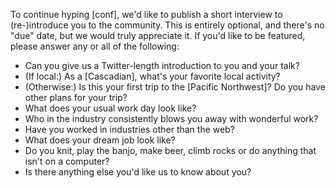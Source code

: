 To continue hyping [conf], we'd like to publish a short interview to (re-)introduce you to the community. This is entirely optional, and there's no "due" date, but we would truly appreciate it. If you'd like to be featured, please answer any or all of the following:
 
- Can you give us a Twitter-length introduction to you and your talk?
- (If local:) As a [Cascadian], what's your favorite local activity?
- (Otherwise:) Is this your first trip to the [Pacific Northwest]? Do you have other plans for your trip?
- What does your usual work day look like?
- Who in the industry consistently blows you away with wonderful work?
- Have you worked in industries other than the web?
- What does your dream job look like?
- Do you knit, play the banjo, make beer, climb rocks or do anything that isn't on a computer?
- Is there anything else you'd like us to know about you?
